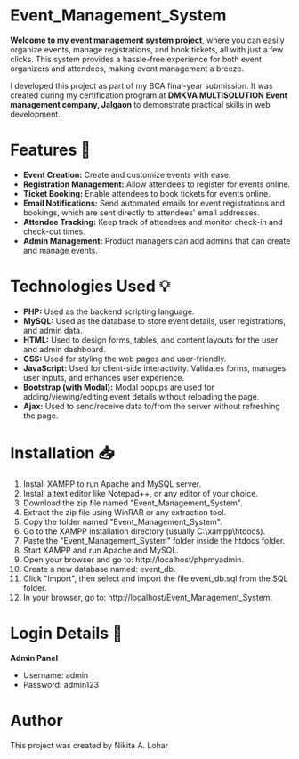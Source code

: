 # Event_Management_System
**Welcome to my event management system project**, where you can easily organize events, manage registrations, and book tickets, all with just a few clicks. This system provides a hassle-free experience for both event organizers and attendees, making event management a breeze.

I developed this project as part of my BCA final-year submission. It was created during my certification program at **DMKVA MULTISOLUTION Event management company, Jalgaon** to demonstrate practical skills in web development.

# Features 🎯
* **Event Creation:** Create and customize events with ease.
* **Registration Management:** Allow attendees to register for events online.
* **Ticket Booking:** Enable attendees to book tickets for events online.
* **Email Notifications:** Send automated emails for event registrations and bookings, which are sent directly to attendees' email addresses.
* **Attendee Tracking:** Keep track of attendees and monitor check-in and check-out times.
* **Admin Management:** Product managers can add admins that can create and manage events.

# Technologies Used 💡
* **PHP:** Used as the backend scripting language.
* **MySQL:** Used as the database to store event details, user registrations, and admin data.
* **HTML:** Used to design forms, tables, and content layouts for the user and admin dashboard.
* **CSS:** Used for styling the web pages and user-friendly.
* **JavaScript:** Used for client-side interactivity. Validates forms, manages user inputs, and enhances user experience.
* **Bootstrap (with Modal):** Modal popups are used for adding/viewing/editing event details without reloading the page.
* **Ajax:** Used to send/receive data to/from the server without refreshing the page.

# Installation 📥

1. Install XAMPP to run Apache and MySQL server.
2. Install a text editor like Notepad++, or any editor of your choice.
3. Download the zip file named "Event_Management_System".
4. Extract the zip file using WinRAR or any extraction tool.
5. Copy the folder named "Event_Management_System".
6. Go to the XAMPP installation directory (usually C:\xampp\htdocs).
7. Paste the "Event_Management_System" folder inside the htdocs folder.
8. Start XAMPP and run Apache and MySQL.
9. Open your browser and go to: http://localhost/phpmyadmin.
10. Create a new database named: event_db.
11. Click "Import", then select and import the file event_db.sql from the SQL folder.
12. In your browser, go to: http://localhost/Event_Management_System.

# Login Details 🔐
**Admin Panel**
* Username:  admin
* Password:  admin123

# Author
This project was created by Nikita A. Lohar
   
